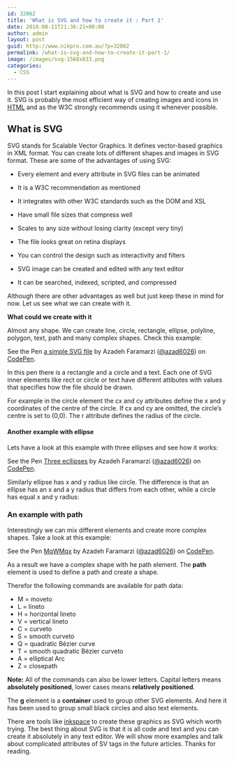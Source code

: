 ```yaml
---
id: 32062
title: 'What is SVG and how to create it : Part 1'
date: 2018-08-21T21:36:21+00:00
author: admin
layout: post
guid: http://www.nikpro.com.au/?p=32062
permalink: /what-is-svg-and-how-to-create-it-part-1/
image: /images/svg-1568x833.png
categories:
  - CSS
---
```

In this post I start explaining about what is SVG and how to create and use it. SVG is probably the most efficient way of creating images and icons in [HTML](http://www.nikpro.com.au/category/html/) and as the W3C strongly recommends using it whenever possible.

## What is SVG

SVG stands for Scalable Vector Graphics. It defines vector-based graphics in XML format. You can create lots of different shapes and images in SVG format. These are some of the advantages of using SVG:

  * Every element and every attribute in SVG files can be animated
  * It is a W3C recommendation as mentioned
  * It integrates with other W3C standards such as the DOM and XSL
  * Have small file sizes that compress well
  * Scales to any size without losing clarity (except very tiny)
  * The file looks great on retina displays
  * You can control the design such as interactivity and filters
  * SVG image can be created and edited with any text editor  
    
  * It can be searched, indexed, scripted, and compressed

Although there are other advantages as well but just keep these in mind for now. Let us see what we can create with it.

**What could we create with it**

Almost any shape. We can create line, circle, rectangle, ellipse, polyline, polygon, text, path and many complex shapes. Check this example:

<p data-height="265" data-theme-id="0" data-slug-hash="vzYqeX" data-default-tab="html,result" data-user="azad6026" data-pen-title="a simple SVG file" class="codepen">
  See the Pen <a href="https://codepen.io/azad6026/pen/vzYqeX/">a simple SVG file</a> by Azadeh Faramarzi (<a href="https://codepen.io/azad6026">@azad6026</a>) on <a href="https://codepen.io">CodePen</a>.
</p>

In this pen there is a rectangle and a circle and a text. Each one of SVG inner elements like rect or circle or text have different attibutes with values that specifies how the file should be drawn.

For example in the circle element the cx and cy attributes define the x and y coordinates of the centre of the circle. If cx and cy are omitted, the circle&#8217;s centre is set to (0,0). The r attribute defines the radius of the circle.

#### **Another example with ellipse**

Lets have a look at this example with three ellipses and see how it works:

<p data-height="265" data-theme-id="0" data-slug-hash="eLYqzN" data-default-tab="html,result" data-user="azad6026" data-pen-title="Three ecllipses" class="codepen">
  See the Pen <a href="https://codepen.io/azad6026/pen/eLYqzN/">Three ecllipses</a> by Azadeh Faramarzi (<a href="https://codepen.io/azad6026">@azad6026</a>) on <a href="https://codepen.io">CodePen</a>.
</p>

Similarly ellipse has x and y radius like circle. The difference is that an ellipse has an x and a y radius that differs from each other, while a circle has equal x and y radius:

### An example with path

Interestingly we can mix different elements and create more complex shapes. Take a look at this example:

<p data-height="350" data-theme-id="0" data-slug-hash="MqWMqx" data-default-tab="html,result" data-user="azad6026" data-pen-title="MqWMqx" class="codepen">
  See the Pen <a href="https://codepen.io/azad6026/pen/MqWMqx/">MqWMqx</a> by Azadeh Faramarzi (<a href="https://codepen.io/azad6026">@azad6026</a>) on <a href="https://codepen.io">CodePen</a>.
</p>

As a result we have a complex shape with he path element. The **path** element is used to define a path and create a shape.

Therefor the following commands are available for path data:

  * M = moveto
  * L = lineto
  * H = horizontal lineto
  * V = vertical lineto
  * C = curveto
  * S = smooth curveto
  * Q = quadratic Bézier curve
  * T = smooth quadratic Bézier curveto
  * A = elliptical Arc
  * Z = closepath

**Note:** All of the commands can also be lower letters. Capital letters means **absolutely positioned**, lower cases means **relatively positioned**.

The **g** element is a **container** used to group other SVG elements. And here it has been used to group small black circles and also text elements. 

There are tools like <a href="https://inkscape.org/en/" target="_blank" rel="noopener noreferrer">inkspace</a> to create these graphics as SVG which worth trying. The best thing about SVG is that it is all code and text and you can create it absolutely in any text editor. We will show more examples and talk about complicated attributes of SV tags in the future articles. Thanks for reading.
